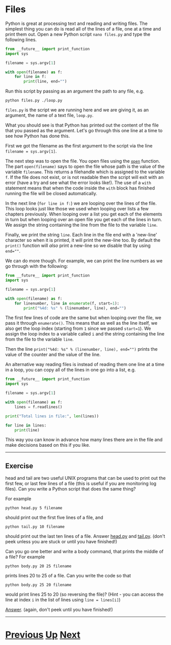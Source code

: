 # Files

Python is great at processing text and reading and writing files. The simplest thing you can do is read all of the lines of a file, one at a time and print them out. Open a new Python script `nano files.py` and type the following lines.

```python
from __future__ import print_function
import sys

filename = sys.argv[1]

with open(filename) as f:
    for line in f:
        print(line, end="")
```

Run this script by passing as an argument the path to any file, e.g.

    python files.py ./loop.py

`files.py` is the script we are running here and we are giving it, as an argument, the name of a text file, `loop.py`.

What you should see is that Python has printed out the content of the file that you passed as the argument. Let's go through this one line at a time to see how Python has done this.

First we got the filename as the first argument to the script via the line `filename = sys.argv[1]`.

The next step was to open the file. You open files using the [`open`](https://docs.python.org/library/functions.html#open) function. The part `open(filename)` says to open the file whose path is the value of the variable `filename`. This returns a filehandle which is assigned to the variable `f`. If the file does not exist, or is not readable then the script will exit with an error (have a try and see what the error looks like!). The use of a `with` statement means that when the code inside the `with` block has finished running the file will be closed automatically.

In the next line (`for line in f:`) we are looping over the lines of the file. This loop looks just like those we used when looping over lists a few chapters previously. When looping over a list you get each of the elements in turn but when looping over an open file you get each of the lines in turn. We assign the string containing the line from the file to the variable `line`.

Finally, we print the string `line`. Each line in the file end with a 'new-line' character so when it is printed, it will print the new-line too. By default the `print()` function will *also* print a new-line so we disable that by using `end=""`.

We can do more though. For example, we can print the line numbers as we go through with the following:

```python
from __future__ import print_function
import sys

filename = sys.argv[1]

with open(filename) as f:
    for linenumber, line in enumerate(f, start=1):
        print("%4d: %s" % (linenumber, line), end="")
```

The first few lines of code are the same but when looping over the file, we pass it through `enumerate()`. This means that as well as the line itself, we also get the loop index (starting from `1` since we passed `start=1`). We assign the loop index to a variable called `i` and the string containing the line from the file to the variable `line`.

Then the line `print("%4d: %s" % (linenumber, line), end="")` prints the value of the counter and the value of the line.

An alternative way reading files is instead of reading them one line at a time in a loop, you can copy all of the lines in one go into a list, e.g.

```python
from __future__ import print_function
import sys

filename = sys.argv[1]

with open(filename) as f:
    lines = f.readlines()

print("Total lines in file:", len(lines))

for line in lines:
    print(line)
```

This way you can know in advance how many lines there are in the file and make decisions based on this if you like.

***

## Exercise

head and tail are two useful UNIX programs that can be used to print out the first few, or last few lines of a file (this is useful if you are monitoring log files). Can you write a Python script that does the same thing?

For example

    python head.py 5 filename

should print out the first five lines of a file, and

    python tail.py 10 filename

should print out the last ten lines of a file.
Answer [head.py](files_head.md) and [tail.py](files_tail.md). (don't peek unless you are stuck or until you have finished!)

Can you go one better and write a body command, that prints the middle of a file? For example

    python body.py 20 25 filename

prints lines 20 to 25 of a file. Can you write the code so that

    python body.py 25 20 filename

would print lines 25 to 20 (so reversing the file)? (Hint - you can access the line at index `i` in the list of lines using `line = lines[i]`)

[Answer](files_body.md). (again, don't peek until you have finished!)

***

# [Previous](conditions.md) [Up](README.md) [Next](writing.md)
